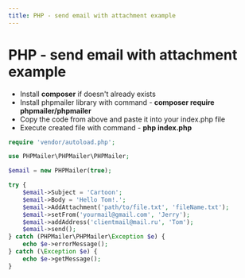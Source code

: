 ```yaml
---
title: PHP - send email with attachment example
---
```


<h1 class="header">PHP - send email with attachment example</h1>

<ul>
    <li>Install <b>composer</b> if doesn't already exists</li>
    <li>Install phpmailer library with command - <b>composer require phpmailer/phpmailer</b></li>
    <li>Copy the code from above and paste it into your index.php file</li>
    <li>Execute created file with command - <b>php index.php</b></li>
</ul>

```php
require 'vendor/autoload.php';

use PHPMailer\PHPMailer\PHPMailer;

$email = new PHPMailer(true);

try {
    $email->Subject = 'Cartoon';
    $email->Body = 'Hello Tom!.';
    $email->AddAttachment('path/to/file.txt', 'fileName.txt');
    $email->setFrom('yourmail@gmail.com', 'Jerry');
    $email->addAddress('clientmail@mail.ru', 'Tom');
    $email->send();
} catch (PHPMailer\PHPMailer\Exception $e) {
    echo $e->errorMessage();
} catch (\Exception $e) {
    echo $e->getMessage();
}
```
